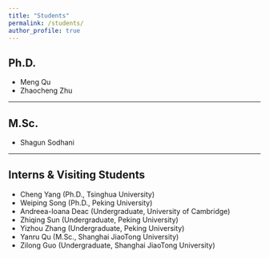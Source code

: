 ```yaml
---
title: "Students"
permalink: /students/
author_profile: true
---
```



Ph.D.
---
* Meng Qu
* Zhaocheng Zhu

---
M.Sc.
---
* Shagun Sodhani

---
Interns & Visiting Students
---
* Cheng Yang (Ph.D., Tsinghua University)
* Weiping Song (Ph.D., Peking University)
* Andreea-Ioana Deac (Undergraduate, University of Cambridge)
* Zhiqing Sun (Undergraduate, Peking University)
* Yizhou Zhang (Undergraduate, Peking University)
* Yanru Qu (M.Sc., Shanghai JiaoTong University)
* Zilong Guo (Undergraduate, Shanghai JiaoTong University)


